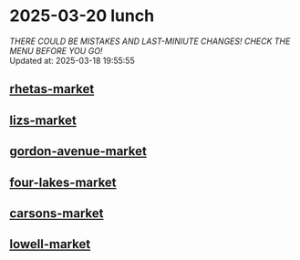 # 2025-03-20 lunch  
*THERE COULD BE MISTAKES AND LAST-MINIUTE CHANGES! CHECK THE MENU BEFORE YOU GO!*  
Updated at: 2025-03-18 19:55:55  
## [rhetas-market](https://wisc-housingdining.nutrislice.com/menu/rhetas-market/lunch/2025-03-20)  
## [lizs-market](https://wisc-housingdining.nutrislice.com/menu/lizs-market/lunch/2025-03-20)  
## [gordon-avenue-market](https://wisc-housingdining.nutrislice.com/menu/gordon-avenue-market/lunch/2025-03-20)  
## [four-lakes-market](https://wisc-housingdining.nutrislice.com/menu/four-lakes-market/lunch/2025-03-20)  
## [carsons-market](https://wisc-housingdining.nutrislice.com/menu/carsons-market/lunch/2025-03-20)  
## [lowell-market](https://wisc-housingdining.nutrislice.com/menu/lowell-market/lunch/2025-03-20)  
  
